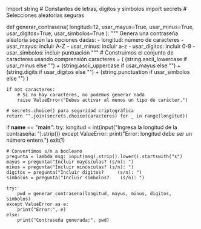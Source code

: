 import string  # Constantes de letras, dígitos y símbolos
import secrets  # Selecciones aleatorias seguras


def generar_contrasena(
    longitud=12, usar_mayus=True, usar_minus=True, usar_digitos=True, usar_simbolos=True
):
    """
    Genera una contraseña aleatoria según las opciones dadas:
      - longitud: número de caracteres
      - usar_mayus: incluir A-Z
      - usar_minus: incluir a-z
      - usar_digitos: incluir 0-9
      - usar_simbolos: incluir puntuación
    """
    # Construimos el conjunto de caracteres usando comprensión
    caracteres = (
        (string.ascii_lowercase if usar_minus else "")
        + (string.ascii_uppercase if usar_mayus else "")
        + (string.digits if usar_digitos else "")
        + (string.punctuation if usar_simbolos else "")
    )

    if not caracteres:
        # Si no hay caracteres, no podemos generar nada
        raise ValueError("Debes activar al menos un tipo de carácter.")

    # secrets.choice() para seguridad criptográfica
    return "".join(secrets.choice(caracteres) for _ in range(longitud))


if __name__ == "__main__":
    try:
        longitud = int(input("Ingresa la longitud de la contraseña: ").strip())
    except ValueError:
        print("Error: longitud debe ser un número entero.")
        exit(1)

    # Convertimos s/n a booleano
    pregunta = lambda msg: input(msg).strip().lower().startswith("s")
    mayus = pregunta("Incluir mayúsculas? (s/n): ")
    minus = pregunta("Incluir minúsculas? (s/n): ")
    digitos = pregunta("Incluir dígitos?     (s/n): ")
    simbolos = pregunta("Incluir símbolos?    (s/n): ")

    try:
        pwd = generar_contrasena(longitud, mayus, minus, digitos, simbolos)
    except ValueError as e:
        print("Error:", e)
    else:
        print("Contraseña generada:", pwd)
